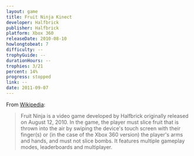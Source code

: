 ```yaml
---
layout: game
title: Fruit Ninja Kinect
developer: Halfbrick
publisher: Halfbrick
platform: Xbox 360
releaseDate: 2010-08-10
howlongtobeat: 7
difficulty: --
trophyGuide: --
durationHours: --
trophies: 3/21
percent: 14%
progress: stopped
link: --
date: 2011-09-07
---
```


From [Wikipedia](https://en.wikipedia.org/wiki/Fruit_Ninja):

> Fruit Ninja is a video game developed by Halfbrick originally released on August 12, 2010. In the game, the player must slice fruit that is thrown into the air by swiping the device's touch screen with their finger(s) or (in the case of the Xbox 360 version) the player's arms and hands, and must not slice bombs. It features multiple gameplay modes, leaderboards and multiplayer.
